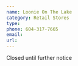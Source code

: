 ```yaml
---
name: Loonie On The Lake
category: Retail Stores
type: 
phone: 604-317-7665
email: 
url: 
---
```


Closed until further notice